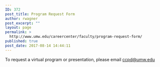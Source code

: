 ```yaml
---
ID: 372
post_title: Program Request Form
author: rwagner
post_excerpt: ""
layout: page
permalink: >
  http://www.umw.edu/careercenter/faculty/program-request-form/
published: true
post_date: 2017-08-14 14:44:11
---
```

To request a virtual program or presentation, please email ccpd@umw.edu